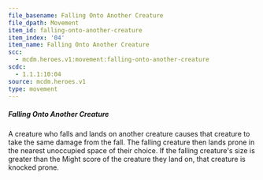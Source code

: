```yaml
---
file_basename: Falling Onto Another Creature
file_dpath: Movement
item_id: falling-onto-another-creature
item_index: '04'
item_name: Falling Onto Another Creature
scc:
  - mcdm.heroes.v1:movement:falling-onto-another-creature
scdc:
  - 1.1.1:10:04
source: mcdm.heroes.v1
type: movement
---
```


##### Falling Onto Another Creature

A creature who falls and lands on another creature causes that creature to take the same damage from the fall. The falling creature then lands prone in the nearest unoccupied space of their choice. If the falling creature's size is greater than the Might score of the creature they land on, that creature is knocked prone.
